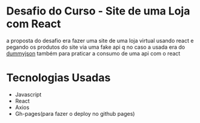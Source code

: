 # Desafio do Curso - Site de uma Loja com React

a proposta do desafio era fazer uma site de uma loja virtual usando react e pegando os produtos do site via uma fake api q no caso a usada era do [dummyjson](https://dummyjson.com/) também para praticar a consumo de uma api com o react

# Tecnologias Usadas

- Javascript
- React
- Axios
- Gh-pages(para fazer o deploy no github pages)
